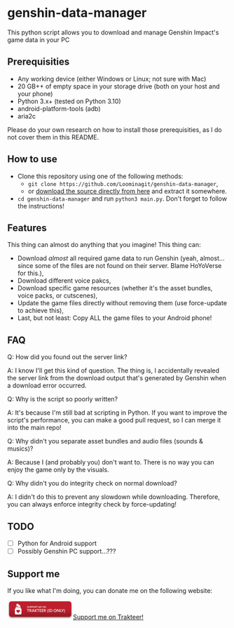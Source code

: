 # genshin-data-manager

This python script allows you to download and manage Genshin Impact's game data in your PC

## Prerequisities

- Any working device (either Windows or Linux; not sure with Mac)
- 20 GB++ of empty space in your storage drive (both on your host and your phone)
- Python 3.x+ (tested on Python 3.10)
- android-platform-tools (adb)
- aria2c

Please do your own research on how to install those prerequisities, as I do not cover them in this README.

## How to use

- Clone this repository using one of the following methods:
  - `git clone https://github.com/Loominagit/genshin-data-manager`,
  - or [download the source directly from here](https://github.com/Loominagit/genshin-data-manager/archive/refs/heads/master.zip) and extract it somewhere.
- `cd genshin-data-manager` and run `python3 main.py`. Don't forget to follow the instructions!

## Features

This thing can almost do anything that you imagine! This thing can:

- Download _almost_ all required game data to run Genshin (yeah, almost... since some of the files are not found on their server. Blame HoYoVerse for this.),
- Download different voice pakcs,
- Download specific game resources (whether it's the asset bundles, voice packs, or cutscenes),
- Update the game files directly without removing them (use force-update to achieve this),
- Last, but not least: Copy ALL the game files to your Android phone!

## FAQ

Q: How did you found out the server link?

A: I know I'll get this kind of question. The thing is, I accidentally revealed the server link from the download output that's generated by Genshin when a download error occurred.

Q: Why is the script so poorly written?

A: It's because I'm still bad at scripting in Python. If you want to improve the script's performance, you can make a good pull request, so I can merge it into the main repo!

Q: Why didn't you separate asset bundles and audio files (sounds & musics)?

A: Because I (and probably you) don't want to. There is no way you can enjoy the game only by the visuals.

Q: Why didn't you do integrity check on normal download?

A: I didn't do this to prevent any slowdown while downloading. Therefore, you can always enforce integrity check by force-updating!

## TODO

- [ ] Python for Android support
- [ ] Possibly Genshin PC support...???

## Support me

If you like what I'm doing, you can donate me on the following website:

<a href="https://trakteer.id/tip/loominatrx"><img src="/readme_assets/support_trakteer.png" width=150>Support me on Trakteer!</a>
